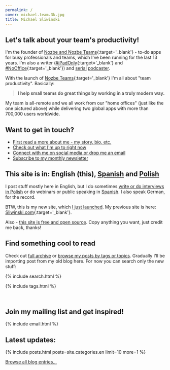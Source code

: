 ```yaml
---
permalink: /
cover: michael.team.3k.jpg
title: Michael Sliwinski
---
```


## Let's talk about your team's productivity!

I'm the founder of [Nozbe and Nozbe Teams](https://michael.gratis/nozbe){:target='_blank'} - to-do apps for busy professionals and teams, which I've been running for the last 13 years. I'm also a writer ([#iPadOnly](https://iPadOnly.com){:target='_blank'} and [#NoOffice](https://NoOffice.org){:target='_blank'}) and [serial](/podcast) [podcaster](/noofficefm).

With the launch of [Nozbe Teams](https://michael.gratis/nozbe){:target='_blank'} I'm all about "team productivity". Basically:

> **I help small teams do great things by working in a truly modern way.**

My team is all-remote and we all work from our "home offices" (just like the one pictured above) while delivering two global apps with more than 700,000 users worldwide.

## Want to get in touch?

* [First read a more about me - my story, bio, etc.](/about/)
* [Check out what I'm up to right now](/now)
* [Connect with me on social media or drop me an email](/contact)
* [Subscribe to my monthly newsletter](/newsletter)

## This site is in: English (this), [Spanish](/es/) and [Polish](/pl/)

I post stuff mostly here in English, but I do sometimes [write or do interviews in Polish](/pl) or do webinars or public speaking in [Spanish](/es). I also speak German, for the record.

BTW, this is my new site, which [I just launched](/new). My previous site is here: [Sliwinski.com](){:target='_blank'}.

Also - [this site is free and open source](/license). Copy anything you want, just credit me back, thanks!

## Find something cool to read

Check out [full archive](/archive/) or [browse my posts by tags or topics](/tag/). Gradually I'll be importing post from my old blog here. For now you can search only the new stuff:

{% include search.html %}

{% include tags.html %}

<br>

## Join my mailing list and get inspired!

<div class="box">
{% include email.html %}
</div>

## Latest updates:

{% include posts.html posts=site.categories.en limit=10 more=1 %}

[Browse all blog entries…](/archive/)
